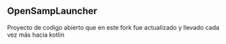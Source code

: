 ## OpenSampLauncher
Proyecto de codigo abierto que en este fork fue actualizado y llevado cada vez más hacia kotlin
